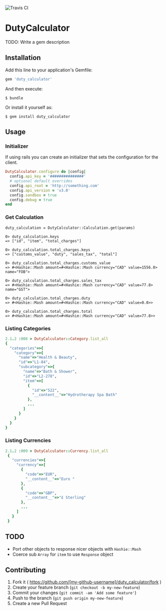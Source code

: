 ![Travis CI](https://travis-ci.org/WalkerAndCoBrandsInc/duty-calculator.svg?branch=develop)
# DutyCalculator

TODO: Write a gem description

## Installation

Add this line to your application's Gemfile:

```ruby
gem 'duty_calculator'
```

And then execute:

    $ bundle

Or install it yourself as:

    $ gem install duty_calculator

## Usage

### Initializer

If using rails you can create an initializer that sets the configuration for the client.

```ruby
DutyCalculator.configure do |config|
  config.api_key = '###############'
  # optional default overrides
  config.api_root = 'http://something.com'
  config.api_version = 'v3.0'
  config.sandbox = true
  config.debug = true
end

```

### Get Calculation

```
duty_calculation = DutyCalculator::Calculation.get(params)

0> duty_calculation.keys
=> ["id", "item", "total_charges"]

0> duty_calculation.total_charges.keys
=> ["customs_value", "duty", "sales_tax", "total"]

0> duty_calculation.total_charges.customs_value
=> #<Hashie::Mash amount=#<Hashie::Mash currency="CAD" value=1556.0> name="FOB">

0> duty_calculation.total_charges.sales_tax
=> #<Hashie::Mash amount=#<Hashie::Mash currency="CAD" value=77.8> name="GST">

0> duty_calculation.total_charges.duty
=> #<Hashie::Mash amount=#<Hashie::Mash currency="CAD" value=0.0>>

0> duty_calculation.total_charges.total
=> #<Hashie::Mash amount=#<Hashie::Mash currency="CAD" value=77.8>>

```

### Listing Categories

```ruby
2.1.2 :008 > DutyCalculator::Category.list_all
{
  "categories"=>{
    "category"=>{
      "name"=>"Health & Beauty",
      "id"=>"L1-84",
      "subcategory"=>{
        "name"=>"Bath & Shower",
        "id"=>"L2-278",
        "item"=>[
          {
            "id"=>"522",
            "__content__"=>"Hydrotherapy Spa Bath"
          },
          ...
        ]
      }
    }
  }
}
```

### Listing Currencies

```ruby
2.1.2 :009 > DutyCalculator::Currency.list_all
 {
   "currencies"=>{
     "currency"=>[
       {
         "code"=>"EUR",
         "__content__"=>"Euro "
       },
       {
         "code"=>"GBP",
         "__content__"=>"£ Sterling"
       },
       ...
     ]
   }
 }
```

## TODO

- Port other objects to response nicer objects with `Hashie::Mash`
- Coerce sub `Array` for `item` to use `Response` object

## Contributing

1. Fork it ( https://github.com/[my-github-username]/duty_calculator/fork )
2. Create your feature branch (`git checkout -b my-new-feature`)
3. Commit your changes (`git commit -am 'Add some feature'`)
4. Push to the branch (`git push origin my-new-feature`)
5. Create a new Pull Request
